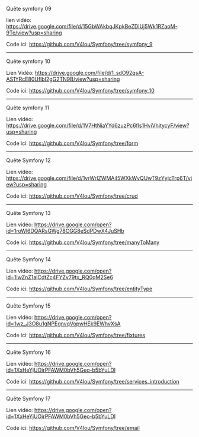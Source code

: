 Quête symfony 09 

lien vidéo: https://drive.google.com/file/d/15GbWAkbqJKpkBeZDIUj5Wk1RZaoM-9Te/view?usp=sharing

Code ici: https://github.com/V4lou/Symfony/tree/symfony_9

-------------------------------------------------------------------------------------------------------

Quête symfony 10

Lien Vidéo: https://drive.google.com/file/d/1_sdO92qsA-AS1YRcE80UflbI2gG2TN9B/view?usp=sharing

Code ici: https://github.com/V4lou/Symfony/tree/symfony_10


--------------------------------------------------------------------------------------------------------------

Quête symfony 11

Lien vidéo: https://drive.google.com/file/d/1V7HtNiaYYd6zuzPc6fls1HviVhitycyF/view?usp=sharing

Code ici: https://github.com/V4lou/Symfony/tree/form


--------------------------------------------------------------------------------------------------------------------

Quête Symfony 12

Lien vidéo: https://drive.google.com/file/d/1vrWrlZWMAiI5WXkWvQUwT9zYyjcTrp6T/view?usp=sharing

Code ici: https://github.com/V4lou/Symfony/tree/crud


------------------------------------------------------------------------------------------------------------------------

Quête Symfony 13

Lien vidéo: https://drive.google.com/open?id=1roWl6DQARsGWg78CGG8eSdPDwX4JuSHb

Code ici: https://github.com/V4lou/Symfony/tree/manyToMany


-------------------------------------------------------------------------------------------------------------------------------

Quête Symfony 14

Lien vidéo: https://drive.google.com/open?id=1IwZnZ1aICdtZc4FYZv79tx_RQ0qM2Se6

Code ici: https://github.com/V4lou/Symfony/tree/entityType


 -----------------------------------------------------------------------------------------------------------------------------
 
 Quête Symfony 15
 
 Lien vidéo: https://drive.google.com/open?id=1wz_J3O8u1gNPEgnvqVopwHEk9EWhvXsA
 
 Code ici: https://github.com/V4lou/Symfony/tree/fixtures
 
 
 -----------------------------------------------------------------------------------------------------------------------------
 
  Quête Symfony 16
 
 Lien vidéo: https://drive.google.com/open?id=1XxHeYjUOirPFAWM0bVh5Geo-b5bYuLDI
 
 Code ici: https://github.com/V4lou/Symfony/tree/services_introduction
 
 ----------------------------------------------------------------------------------------------------------------------------
 
 Quête Symfony 17
 
 Lien vidéo: https://drive.google.com/open?id=1XxHeYjUOirPFAWM0bVh5Geo-b5bYuLDI
 
 Code ici: https://github.com/V4lou/Symfony/tree/email
 
